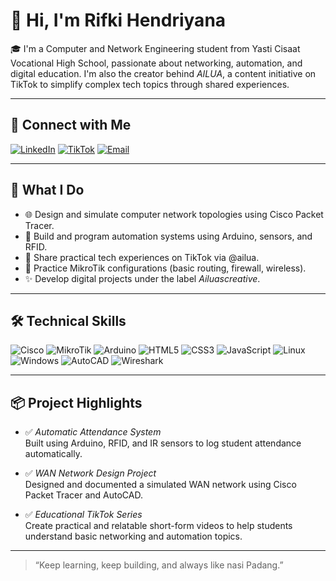 # 👋 Hi, I'm Rifki Hendriyana

🎓 I'm a Computer and Network Engineering student from Yasti Cisaat Vocational High School, passionate about networking, automation, and digital education. I'm also the creator behind *AILUA*, a content initiative on TikTok to simplify complex tech topics through shared experiences.

---

## 🔗 Connect with Me

[![LinkedIn](https://img.shields.io/badge/LinkedIn-0077B5?style=for-the-badge&logo=linkedin&logoColor=white)](https://www.linkedin.com/in/rifky-hendriyana-61a746367)
[![TikTok](https://img.shields.io/badge/TikTok-000000?style=for-the-badge&logo=tiktok&logoColor=white)](https://www.tiktok.com/@ailua)
[![Email](https://img.shields.io/badge/Gmail-D14836?style=for-the-badge&logo=gmail&logoColor=white)](mailto:rifkyhendriyana@gmail.com)

---

## 🧠 What I Do

- 🌐 Design and simulate computer network topologies using Cisco Packet Tracer.
- 🔧 Build and program automation systems using Arduino, sensors, and RFID.
- 🎥 Share practical tech experiences on TikTok via @ailua.
- 🛜 Practice MikroTik configurations (basic routing, firewall, wireless).
- ✨ Develop digital projects under the label *Ailuascreative*.

---

## 🛠 Technical Skills

![Cisco](https://img.shields.io/badge/Cisco-1BA0D7?style=flat-square&logo=cisco&logoColor=white)
![MikroTik](https://img.shields.io/badge/MikroTik-%23000000.svg?style=flat-square&logo=mikrotik&logoColor=white)
![Arduino](https://img.shields.io/badge/Arduino-00979D?style=flat-square&logo=arduino&logoColor=white)
![HTML5](https://img.shields.io/badge/HTML5-E34F26?style=flat-square&logo=html5&logoColor=white)
![CSS3](https://img.shields.io/badge/CSS3-1572B6?style=flat-square&logo=css3&logoColor=white)
![JavaScript](https://img.shields.io/badge/JavaScript-F7DF1E?style=flat-square&logo=javascript&logoColor=black)
![Linux](https://img.shields.io/badge/Linux-FCC624?style=flat-square&logo=linux&logoColor=black)
![Windows](https://img.shields.io/badge/Windows-0078D6?style=flat-square&logo=windows&logoColor=white)
![AutoCAD](https://img.shields.io/badge/AutoCAD-E00F00?style=flat-square&logo=autodesk&logoColor=white)
![Wireshark](https://img.shields.io/badge/Wireshark-1679A7?style=flat-square&logo=wireshark&logoColor=white)

---

## 📦 Project Highlights

- ✅ *Automatic Attendance System*  
  Built using Arduino, RFID, and IR sensors to log student attendance automatically.

- ✅ *WAN Network Design Project*  
  Designed and documented a simulated WAN network using Cisco Packet Tracer and AutoCAD.

- ✅ *Educational TikTok Series*  
  Create practical and relatable short-form videos to help students understand basic networking and automation topics.

---

> “Keep learning, keep building, and always like nasi Padang.”
